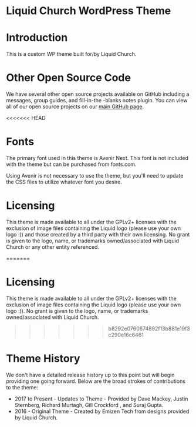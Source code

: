 # Liquid Church WordPress Theme

# Introduction
This is a custom WP theme built for/by Liquid Church.

# Other Open Source Code
We have several other open source projects available on GitHub including a messages, group guides, and fill-in-the
-blanks notes plugin. You can view all of our open source projects on our [main GitHub
 page](https://github.com/liquidchurch/).

<<<<<<< HEAD
# Fonts
The primary font used in this theme is Avenir Next. This font is not included with the theme but can be purchased
from fonts.com.

Using Avenir is not necessary to use the theme, but you'll need to update the CSS files to utilize whatever
font you desire.

# Licensing
This theme  is made available to all under the GPLv2+ licenses with the exclusion of image files containing the Liquid
 logo (please use your own logo :)) and those created by a third party with their own licensing.
 No grant is given to the logo, name, or trademarks owned/associated with Liquid Church or any other entity referenced.

=======
# Licensing
This theme  is made available to all under the GPLv2+ licenses with the exclusion of image files containing the Liquid
 logo (please use your own logo :)). No grant is given to the logo, name, or trademarks owned/associated with Liquid Church.
>>>>>>> b8292e0760874892f13b881e19f3c290e16c6461

# Theme History
We don't have a detailed release history up to this point but will begin providing one going forward. Below are the
 broad strokes of contributions to the theme:
- 2017 to Present - Updates to Theme - Provided by Dave Mackey, Justin Sternberg, Richard Murtagh, Gill Crockford
, and Suraj Gupta.
- 2016 - Original Theme - Created by Emizen Tech from designs provided by Liquid Church.
